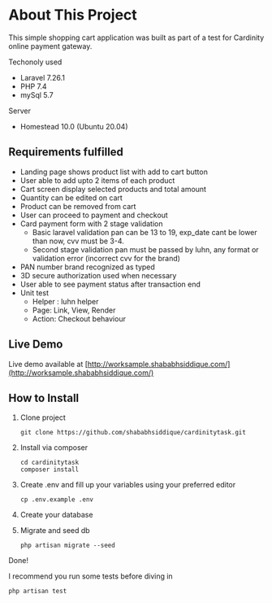 # About This Project

This simple shopping cart application was built as part of a test for Cardinity online payment gateway. 

Techonoly used
- Laravel 7.26.1
- PHP 7.4
- mySql 5.7

Server
- Homestead 10.0 (Ubuntu 20.04)

## Requirements fulfilled

- Landing page shows product list with add to cart button
- User able to add upto 2 items of each product
- Cart screen display selected products and total amount
- Quantity can be edited on cart
- Product can be removed from cart
- User can proceed to payment and checkout
- Card payment form with 2 stage validation
  - Basic laravel validation pan can be 13 to 19, exp_date cant be lower than now, cvv must be 3-4.
  - Second stage validation pan must be passed by luhn, any format or validation error (incorrect cvv for the brand)
- PAN number brand recognized as typed
- 3D secure authorization used when necessary
- User able to see payment status after transaction end
- Unit test
  - Helper : luhn helper
  - Page: Link, View, Render
  - Action: Checkout behaviour

## Live Demo

   Live demo available at [http://worksample.shababhsiddique.com/](http://worksample.shababhsiddique.com/)  
  
## How to Install

1. Clone project
   ```
   git clone https://github.com/shababhsiddique/cardinitytask.git
   ```

2. Install via composer
   ```
   cd cardinitytask
   composer install
   ```

3. Create .env and fill up your variables using your preferred editor
   ```
   cp .env.example .env
   ```

4. Create your database 

5. Migrate and seed db
   ```
   php artisan migrate --seed
   ```

Done!

I recommend you run some tests before diving in

   ```
   php artisan test
   ```

